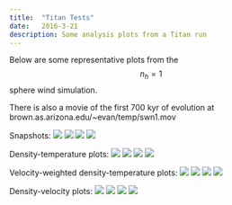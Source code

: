 ```yaml
---
title:  "Titan Tests"
date:   2016-3-21
description: Some analysis plots from a Titan run 
---
```


Below are some representative plots from the $$n_h = 1$$ 
sphere wind simulation.

There is also a movie of the first 700 kyr of evolution at
brown.as.arizona.edu/~evan/temp/swn1.mov

Snapshots:
<img src="{{ site.url }}assets/images/swn1_100.png">
<img src="{{ site.url }}assets/images/swn1_400.png">
<img src="{{ site.url }}assets/images/swn1_700.png">
<img src="{{ site.url }}assets/images/swn1_1600.png">

Density-temperature plots:
<img src="{{ site.url }}assets/images/swn1_nT_100.png">
<img src="{{ site.url }}assets/images/swn1_nT_400.png">
<img src="{{ site.url }}assets/images/swn1_nT_700.png">
<img src="{{ site.url }}assets/images/swn1_nT_1600.png">

Velocity-weighted density-temperature plots:
<img src="{{ site.url }}assets/images/swn1_nvT_100.png">
<img src="{{ site.url }}assets/images/swn1_nvT_400.png">
<img src="{{ site.url }}assets/images/swn1_nvT_700.png">
<img src="{{ site.url }}assets/images/swn1_nvT_1600.png">

Density-velocity plots:
<img src="{{ site.url }}assets/images/swn1_nv_100.png">
<img src="{{ site.url }}assets/images/swn1_nv_400.png">
<img src="{{ site.url }}assets/images/swn1_nv_700.png">
<img src="{{ site.url }}assets/images/swn1_nv_1600.png">
